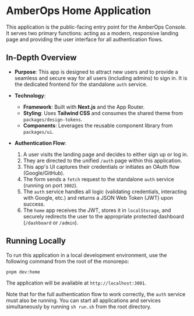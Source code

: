 # AmberOps Home Application

This application is the public-facing entry point for the AmberOps Console. It serves two primary functions: acting as a modern, responsive landing page and providing the user interface for all authentication flows.

## In-Depth Overview

- **Purpose**: This app is designed to attract new users and to provide a seamless and secure way for all users (including admins) to sign in. It is the dedicated frontend for the standalone `auth` service.

- **Technology**:
  - **Framework**: Built with **Next.js** and the App Router.
  - **Styling**: Uses **Tailwind CSS** and consumes the shared theme from `packages/design-tokens`.
  - **Components**: Leverages the reusable component library from `packages/ui`.

- **Authentication Flow**:
  1.  A user visits the landing page and decides to either sign up or log in.
  2.  They are directed to the unified `/auth` page within this application.
  3.  This app's UI captures their credentials or initiates an OAuth flow (Google/GitHub).
  4.  The form sends a `fetch` request to the standalone `auth` service (running on port `3002`).
  5.  The `auth` service handles all logic (validating credentials, interacting with Google, etc.) and returns a JSON Web Token (JWT) upon success.
  6.  The `home` app receives the JWT, stores it in `localStorage`, and securely redirects the user to the appropriate protected dashboard (`/dashboard` or `/admin`).

## Running Locally

To run this application in a local development environment, use the following command from the root of the monorepo:

```bash
pnpm dev:home
```

The application will be available at `http://localhost:3001`.

Note that for the full authentication flow to work correctly, the `auth` service must also be running. You can start all applications and services simultaneously by running `sh run.sh` from the root directory.
